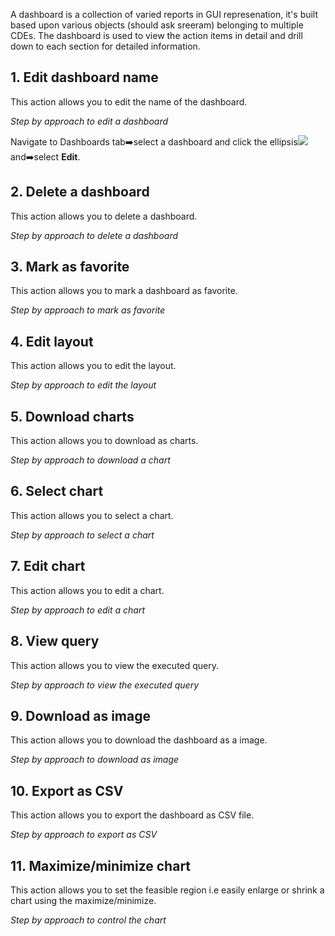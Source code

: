 
A dashboard is a collection of varied reports in GUI represenation, it's built based upon various objects (should ask sreeram) belonging to multiple CDEs. The dashboard is used to view the action items in detail and drill down to each section for detailed information.

## 1. Edit dashboard name
This action allows you to edit the name of the dashboard.

_Step by approach to edit a dashboard_

Navigate to Dashboards tab:arrow_right:select a dashboard and click the ellipsis![](https://github.com/vldasika/CS_Ingest/blob/Data-Consumption/Images/ellipses.png) and:arrow_right:select **Edit**.

## 2. Delete a dashboard
This action allows you to delete a dashboard.

_Step by approach to delete a dashboard_

## 3. Mark as favorite
This action allows you to mark a dashboard as favorite.

_Step by approach to mark as favorite_

## 4. Edit layout
This action allows you to edit the layout.

_Step by approach to edit the layout_

## 5. Download charts
This action allows you to download as charts.

_Step by approach to download a chart_

## 6. Select chart
This action allows you to select a chart.

_Step by approach to select a chart_

## 7. Edit chart
This action allows you to edit a chart.

_Step by approach to edit a chart_

## 8. View query
This action allows you to view the executed query.

_Step by approach to view the executed query_

## 9. Download as image
This action allows you to download the dashboard as a image.

_Step by approach to download as image_

## 10. Export as CSV
This action allows you to export the dashboard as CSV file.

_Step by approach to export as CSV_

## 11. Maximize/minimize chart
This action allows you to set the feasible region i.e easily enlarge or shrink a chart using the maximize/minimize.

_Step by approach to control the chart_
